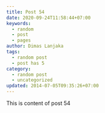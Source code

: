```yaml
---
title: Post 54
date: 2020-09-24T11:58:44+07:00
keywords:
  - random
  - post
  - pages
author: Dimas Lanjaka
tags:
  - random post
  - post has 5
category:
  - random post
  - uncategorized
updated: 2014-07-05T09:35:26+07:00
---
```

This is content of post 54